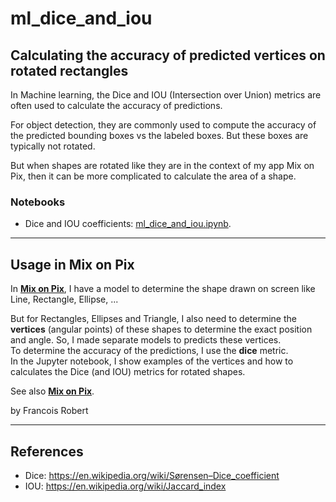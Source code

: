 # ml_dice_and_iou
## Calculating the **accuracy** of predicted vertices on **rotated** rectangles

In Machine learning, the Dice and IOU (Intersection over Union) metrics are often used to calculate the accuracy of predictions.

For object detection, they are commonly used to compute the accuracy of the predicted bounding boxes vs the labeled boxes. But these boxes are typically not rotated.

But when shapes are rotated like they are in the context of my app Mix on Pix, then it can be more complicated to calculate the area of a shape.

### Notebooks
- Dice and IOU coefficients: [ml_dice_and_iou.ipynb](ml_dice_and_iou.ipynb).

---
## Usage in Mix on Pix
In **[Mix on Pix](https://apps.apple.com/us/app/mix-on-pix-text-on-photos/id633281586)**, I have a model to determine the shape drawn on screen like Line, Rectangle, Ellipse, ... 

But for Rectangles, Ellipses and Triangle, I also need to determine the **vertices** (angular points) of these shapes to determine the exact position and angle. 
So, I made separate models to predicts these vertices.   
To determine the accuracy of the predictions, I use the **dice** metric.   
In the Jupyter notebook, I show examples of the vertices and how to calculates the Dice (and IOU) metrics for rotated shapes.

See also **[Mix on Pix](https://apps.apple.com/us/app/mix-on-pix-text-on-photos/id633281586)**.

 
by Francois Robert 

---
## References

- Dice: https://en.wikipedia.org/wiki/Sørensen–Dice_coefficient  
- IOU: https://en.wikipedia.org/wiki/Jaccard_index
